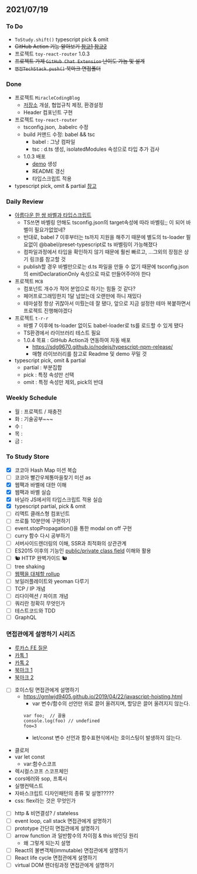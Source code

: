 ## 2021/07/19

### To Do

- `ToStudy.shift()` typescript pick & omit
- ~~GitHub Action 기능 알아보기 [참고1](https://velog.io/@adam2/%EB%82%98%EB%A7%8C%EC%9D%98-GitHub-Actions-%EB%A7%8C%EB%93%A4%EA%B8%B0JS%EB%A5%BC-%EC%9D%B4%EC%9A%A9%ED%95%98%EC%97%AC) [참고2](https://huns.me/posts/2019-12-17-34)~~
- 프로젝트 `toy-react-router` 1.0.3
- ~~프로젝트 가제 `GitHub Chat Extension` 난이도 가늠 및 설계~~
- ~~`면접TechStack.push()` 북마크 면접폴더~~

### Done

- 프로젝트 `MiracleCodingBlog`
  - [저장소](https://github.com/eamon3481/MiracleCodingBlog) 개설, 협업규칙 제정, 환경설정
  - Header 컴포넌트 구현
- 프로젝트 `toy-react-router`
  - tsconfig.json, .babelrc 수정
  - build 커맨드 수정: babel && tsc
    - babel : 그냥 컴파일
    - tsc : d.ts 생성, isolatedModules 속성으로 타입 추가 검사
  - 1.0.3 배포
    - [demo](https://codesandbox.io/s/toy-react-router-playground-0b997) 생성
    - README 갱신
    - 타입스크립트 적용
- typescript pick, omit & partial [참고](https://kyounghwan01.github.io/blog/TS/Fundamentals/utility-types/)

### Daily Review

- [아름다운 한 쌍 바벨과 타입스크립트](https://ui.toast.com/weekly-pick/ko_20181220)
  - TS쓰면 바벨링 안해도 tsconfig.json의 target속성에 따라 바벨링;; 이 되어 바벨이 필요가없었네?
  - 반대로, babel 7 이후부터는 ts까지 지원을 해주기 때문에 별도의 ts-loader 필요없이 @babel/preset-typescript로 ts 바벨링이 가능해졌다
  - 컴파일과정에서 타입을 확인하지 않기 때문에 훨씬 빠르고, ...그외의 장점은 상기 링크를 참고할 것
  - publish할 경우 바벨만으로는 d.ts 파일을 만들 수 없기 때문에 tsconfig.json의 emitDeclarationOnly 속성으로 따로 만들어주어야 한다
- 프로젝트 `MCB`
  - 컴포넌트 개수가 적어 분업으로 하기는 힘들 것 같다?
  - 페어프로그래밍한지 1달 넘었는데 오랜만에 하니 재밌다
  - 테마설정 항상 귀찮아서 미뤘는데 잘 됐다, 앞으로 지금 설정한 테마 복붙하면서 프로젝트 진행해야겠다
- 프로젝트 `t-r-r`
  - 바벨 7 이후에 ts-loader 없이도 babel-loader로 ts를 로드할 수 있게 됐다
  - TS환경에서 라이브러리 테스트 필요
  - 1.0.4 목표 : GitHub Action과 연동하여 자동 배포
    - https://sdg9670.github.io/nodejs/typescript-npm-release/
    - 매형 라이브러리를 참고로 Readme 및 demo 꾸밀 것
- typescript pick, omit & partial
  - partial : 부분집합
  - pick : 특정 속성만 선택
  - omit : 특정 속성만 제외, pick의 반대


### Weekly Schedule

- 월 : 프로젝트 / 재충전
- 화 : 기술공부~~~
- 수 : 
- 목 :
- 금 :

### To Study Store

- [x] 코코아 Hash Map 미션 복습
- [ ] 코코아 빨간우체통마을찾기 미션 as
- [x] 웹팩과 바벨에 대한 이해
- [x] 웹팩과 바벨 실습
- [x] 바닐라 JS에서의 타입스크립트 적용 실습
- [x] typescript partial, pick & omit
- [ ] 리액트 클래스형 컴포넌트
- [ ] 쓰로틀 10분안에 구현하기
- [ ] event.stopPropagation()을 통한 modal on off 구현
- [ ] curry 함수 다시 공부하기
- [ ] 서버사이드렌더링의 이해, SSR과 최적화의 상관관계
- [ ] ES2015 이후의 기능인 [public/private class field](https://github.com/tc39/proposal-class-fields) 이해와 활용
- [ ] 🐿️ HTTP 완벽가이드 🐿️
- [ ] tree shaking
- [ ] [웹팩을 대체할 rollup](https://medium.com/naver-fe-platform/webpack%EC%97%90%EC%84%9C-rollup%EC%A0%84%ED%99%98%EA%B8%B0-137dc45cbc38)
- [ ] 보일러플레이트와 yeoman 다루기
- [ ] TCP / IP 개념
- [ ] 리다이렉션 / 파이프 개념
- [ ] 쿼리란 정확히 무엇인가
- [ ] 테스트코드와 TDD
- [ ] GraphQL

### 면접관에게 설명하기 시리즈

- [루카스 FE 질문](https://lucas.codesquad.kr/masters-2021/course/%EB%A7%88%EC%8A%A4%ED%84%B0%EC%A6%88-%ED%94%84%EB%A1%9C%EC%A0%9D%ED%8A%B8-2021/-%ED%95%99%EC%8A%B5%EC%9E%90%EB%A3%8C-%ED%94%84%EB%A1%A0%ED%8A%B8%EC%97%94%EB%93%9C/fe%EA%B0%9C%EB%B0%9C%EC%9E%90%EC%97%90%EA%B2%8C-%ED%95%98%EA%B3%A0%EC%8B%B6%EC%9D%80-%EC%A7%88%EB%AC%B8%EC%9D%B4%EB%9E%80..)
- [카톡 1](https://hoiheart.medium.com/%ED%94%84%EB%A1%A0%ED%8A%B8-%EC%97%94%EB%93%9C-%EA%B0%9C%EB%B0%9C-%EC%A7%81%EA%B5%B0-%EB%A9%B4%EC%A0%91-%EA%B2%BD%ED%97%98-%EA%B3%B5%EC%9C%A0-77acd90b50f0)
- [카톡 2](https://medium.com/@jimkimau/%EC%9D%B4%EB%B2%88-%EA%B8%B0%EC%88%A0-%EB%A9%B4%EC%A0%91-%EC%A4%91-%EA%B8%B0%EC%96%B5%EB%82%98%EB%8A%94-%EC%A7%88%EB%AC%B8%EA%B3%BC-%EB%8B%B5%EB%B3%80%EB%93%A4-712daa9a2dc)
- [북마크 1](https://velog.io/@chris/front-end-interview-handbook-html)
- [북마크 2](https://www.notion.so/521944d4483c4b3cb25b6c29f9835a44)
- [ ] 호이스팅 면접관에게 설명하기
  - https://gmlwjd9405.github.io/2019/04/22/javascript-hoisting.html
    - var 변수/함수의 선언만 위로 끌어 올려지며, 할당은 끌어 올려지지 않는다.
    ```
    var foo;  // 끌올
    console.log(foo) // undefined
    foo=3
    ```
    - let/const 변수 선언과 함수표현식에서는 호이스팅이 발생하지 않는다.
- 클로저
- var let const
  - var:함수스코프
- 렉시컬스코프 스코프체인
- cors에러와 sop, 프록시    
- 실행컨텍스트
- 자바스크립트 디자인패턴의 종류 및 설명?????
- css: flex라는 것은 무엇인가
- [ ] http & 비연결성? / stateless
- [ ] event loop, call stack 면접관에게 설명하기
- [ ] prototype 간단히 면접관에게 설명하기
- [ ] arrow function 과 일반함수의 차이점 & this 바인딩 원리
  - 왜 그렇게 되는지 설명
- [ ] React의 불변객체(immutable) 면접관에게 설명하기
- [ ] React life cycle 면접관에게 설명하기
- [ ] virtual DOM 렌더링과정 면접관에게 설명하기
